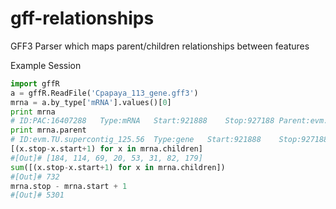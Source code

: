 gff-relationships
=================

GFF3 Parser which maps parent/children relationships between features

Example Session
```python
import gffR
a = gffR.ReadFile('Cpapaya_113_gene.gff3')
mrna = a.by_type['mRNA'].values()[0]
print mrna
# ID:PAC:16407288	Type:mRNA	Start:921888	Stop:927188	Parent:evm.TU.supercontig_125.56	8 Children
print mrna.parent
# ID:evm.TU.supercontig_125.56	Type:gene	Start:921888	Stop:927188	Parent:None	1 Children
[(x.stop-x.start+1) for x in mrna.children]
#[Out]# [184, 114, 69, 20, 53, 31, 82, 179]
sum([(x.stop-x.start+1) for x in mrna.children])
#[Out]# 732
mrna.stop - mrna.start + 1
#[Out]# 5301
```
